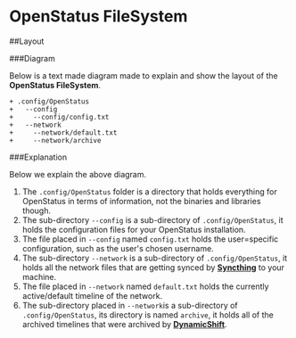 OpenStatus FileSystem
====

##Layout

###Diagram

Below is a text made diagram made to explain and show the layout of the **OpenStatus FileSystem**.

````
+ .config/OpenStatus
+   --config
+     --config/config.txt
+   --network
+     --network/default.txt
+     --network/archive
````

###Explanation

Below we explain the above diagram.

1. The `.config/OpenStatus` folder is a directory that holds everything for OpenStatus in terms of information, not the binaries and libraries though.
2. The sub-directory `--config` is a sub-directory of `.config/OpenStatus`, it holds the configuration files for your OpenStatus installation.
3. The file placed in `--config` named `config.txt` holds the user=specific configuration, such as the user's chosen username.
4. The sub-directory `--network` is a sub-directory of `.config/OpenStatus`, it holds all the network files that are getting synced by [**Syncthing**](http://syncthing.net) to your machine.
5. The file placed in `--network` named `default.txt` holds the currently active/default timeline of the network.
6. The sub-directory placed in `--network`is a sub-directory of `.config/OpenStatus`, its directory is named `archive`, it holds all of the archived timelines that were archived by [**DynamicShift**]().
